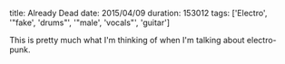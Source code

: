 title: Already Dead
date: 2015/04/09
duration: 153012
tags: ['Electro', '"fake', 'drums"', '"male', 'vocals"', 'guitar']

This is pretty much what I'm thinking of when I'm talking about electro-punk.
